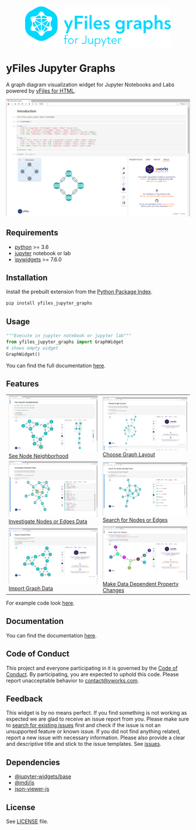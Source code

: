 <p align="center">
    <img src="screenshots/yfiles-jupyter-graphs-logo.svg" alt='yfiles-jupyter-graphs logo'  width="400px" style='max-width: 400px'>
</p>

# yFiles Jupyter Graphs

A graph diagram visualization widget for Jupyter Notebooks and Labs powered by [yFiles for HTML](https://www.yworks.com/yfiles-overview?utm_campaign=yfiles4jupyter&utm_source=github&utm_medium=readme).

![A screenshot showing the yFiles graph widget in a jupyter lab notebook](screenshots/yfiles-jupyter-graphs-introduction.png)

## Requirements
- [python](https://www.python.org/) >= 3.6
- [jupyter](https://jupyter.org/install) notebook or lab
- [ipywidgets](https://github.com/jupyter-widgets/ipywidgets) >= 7.6.0

## Installation

Install the prebuilt extension from the [Python Package Index](https://pypi.org/).

```bash
pip install yfiles_jupyter_graphs
```

## Usage
```python
"""Execute in jupyter notebook or jupyter lab"""
from yfiles_jupyter_graphs import GraphWidget
# shows empty widget
GraphWidget()
```

You can find the full documentation [here](https://github.com/yWorks/yfiles-jupyter-graphs/wiki/Documentation).

## Features
<table>
    <tr>
        <td><a href="examples/neighborhood.ipynb"><img src="screenshots/neighborhood.png" title="See Node Neighborhood" alt="neighborhood sidebar"></a>
        <a href="examples/neighborhood.ipynb">See Node Neighborhood</a></td>
        <td><a href="examples/layouts.ipynb"><img src="screenshots/layouts.png" title="Choose Graph Layout" alt="layouts"></a>
        <a href="examples/layouts.ipynb">Choose Graph Layout</a></td>
    </tr>
    <tr>
        <td><a href="examples/sidebar.ipynb"><img src="screenshots/data.png" title="Investigate Nodes and Edges Data" alt="data sidebar"></a>
        <a href="examples/sidebar.ipynb">Investigate Nodes or Edges Data</a></td>
        <td><a href="examples/sidebar.ipynb"><img src="screenshots/search.png" title="Search for Nodes or Edges" alt="search sidebar"></a>
        <a href="examples/sidebar.ipynb">Search for Nodes or Edges</a></td>
    </tr>
    <tr>
        <td><a href="examples/import_from_networkx.ipynb"><img src="screenshots/importer.png" title="Import Graph Data" alt="importer"></a>
        <a href="examples/import_from_networkx.ipynb">Import Graph Data</a></td>
        <td><a href="examples/element_color_mapping.ipynb"><img src="screenshots/element_color_mapping.png" title="Make Data Dependent Property Changes" alt="element color mapping"></a>
        <a href="examples/element_color_mapping.ipynb">Make Data Dependent Property Changes</a></td>
    </tr>
</table>

For example code look [here](https://github.com/yWorks/yfiles-jupyter-graphs/tree/master/examples).

## Documentation
You can find the documentation [here](https://github.com/yWorks/yfiles-jupyter-graphs/wiki/Documentation).

## Code of Conduct
This project and everyone participating in it is governed by the [Code of Conduct](https://github.com/yWorks/yfiles-jupyter-graphs/blob/master/CODE_OF_CONDUCT.md).
By participating, you are expected to uphold this code.
Please report unacceptable behavior to [contact@yworks.com](mailto:contact@yworks.com).

## Feedback
This widget is by no means perfect. 
If you find something is not working as expected 
we are glad to receive an issue report from you. 
Please make sure to [search for existing issues](https://github.com/yWorks/yfiles-jupyter-graphs/search?q=is%3Aissue+repo%3AyWorks%2Fyfiles-jupyter-graphs&type=issues) first 
and check if the issue is not an unsupported feature or known issue.
If you did not find anything related, report a new issue with necessary information.
Please also provide a clear and descriptive title and stick to the issue templates.
See [issues](https://github.com/yWorks/yfiles-jupyter-graphs/issues).

## Dependencies
- [@jupyter-widgets/base](https://github.com/jupyter-widgets/ipywidgets)
- [@mdi/js](https://github.com/Templarian/MaterialDesign-JS)
- [json-viewer-js](https://github.com/renhongl/json-viewer-js)

## License
See [LICENSE](LICENSE) file.
